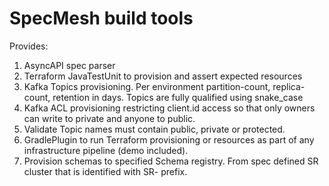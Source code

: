 # SpecMesh build tools

Provides:
1. AsyncAPI spec parser
1. Terraform JavaTestUnit to provision and assert expected resources
1. Kafka Topics provisioning. Per environment partition-count, replica-count, retention in days. Topics are fully qualified using snake_case
1. Kafka ACL provisioning restricting client.id access so that only owners can write to private and anyone to public. 
1. Validate Topic names must contain public, private or protected.
1. GradlePlugin to run Terraform provisioning or resources as part of any infrastructure pipeline (demo included).
1. Provision schemas to specified Schema registry. From spec defined SR cluster that is identified with SR- prefix.